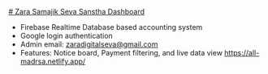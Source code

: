 [# Zara Samajik Seva Sanstha Dashboard](https://all-madrsa.netlify.app/)
- Firebase Realtime Database based accounting system
- Google login authentication
- Admin email: zaradigitalseva@gmail.com
- Features: Notice board, Payment filtering, and live data view
https://all-madrsa.netlify.app/

